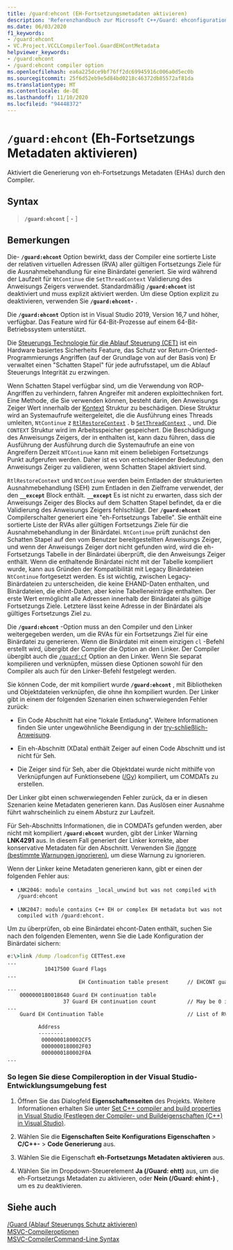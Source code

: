 ```yaml
---
title: /guard:ehcont (EH-Fortsetzungsmetadaten aktivieren)
description: 'Referenzhandbuch zur Microsoft C++/Guard: ehconfiguration-Compileroption.'
ms.date: 06/03/2020
f1_keywords:
- /guard:ehcont
- VC.Project.VCCLCompilerTool.GuardEHContMetadata
helpviewer_keywords:
- /guard:ehcont
- /guard:ehcont compiler option
ms.openlocfilehash: ea6a225dce9bf76ff2dc69945916c006a0d5ec0b
ms.sourcegitcommit: 25f6d52eb9e5d84bd0218c46372db85572af81da
ms.translationtype: MT
ms.contentlocale: de-DE
ms.lasthandoff: 11/10/2020
ms.locfileid: "94448372"
---
```

# <a name="guardehcont-enable-eh-continuation-metadata"></a>`/guard:ehcont` (Eh-Fortsetzungs Metadaten aktivieren)

Aktiviert die Generierung von eh-Fortsetzungs Metadaten (EHAs) durch den Compiler.

## <a name="syntax"></a>Syntax

> **`/guard:ehcont`** [ **`-`** ]

## <a name="remarks"></a>Bemerkungen

Die- **`/guard:ehcont`** Option bewirkt, dass der Compiler eine sortierte Liste der relativen virtuellen Adressen (RVA) aller gültigen Fortsetzungs Ziele für die Ausnahmebehandlung für eine Binärdatei generiert. Sie wird während der Laufzeit für `NtContinue` die `SetThreadContext` Validierung des Anweisungs Zeigers verwendet. Standardmäßig **`/guard:ehcont`** ist deaktiviert und muss explizit aktiviert werden. Um diese Option explizit zu deaktivieren, verwenden Sie **`/guard:ehcont-`** .

Die **`/guard:ehcont`** Option ist in Visual Studio 2019, Version 16,7 und höher, verfügbar. Das Feature wird für 64-Bit-Prozesse auf einem 64-Bit-Betriebssystem unterstützt.

Die [Steuerungs Technologie für die Ablauf Steuerung (CET)](https://software.intel.com/sites/default/files/managed/4d/2a/control-flow-enforcement-technology-preview.pdf) ist ein Hardware basiertes Sicherheits Feature, das Schutz vor Return-Oriented-Programmierungs Angriffen (auf der Grundlage von auf der Basis von) Er verwaltet einen "Schatten Stapel" für jede aufrufsstapel, um die Ablauf Steuerungs Integrität zu erzwingen.

Wenn Schatten Stapel verfügbar sind, um die Verwendung von ROP-Angriffen zu verhindern, fahren Angreifer mit anderen exploittechniken fort. Eine Methode, die Sie verwenden können, besteht darin, den Anweisungs Zeiger Wert innerhalb der [Kontext](/windows/win32/api/winnt/ns-winnt-context) Struktur zu beschädigen. Diese Struktur wird an Systemaufrufe weitergeleitet, die die Ausführung eines Threads umleiten, `NtContinue` z [`RtlRestoreContext`](/windows/win32/api/winnt/nf-winnt-rtlrestorecontext) . b [`SetThreadContext`](/windows/win32/api/processthreadsapi/nf-processthreadsapi-setthreadcontext) ., und. Die `CONTEXT` Struktur wird im Arbeitsspeicher gespeichert. Die Beschädigung des Anweisungs Zeigers, der in enthalten ist, kann dazu führen, dass die Ausführung der Ausführung durch die Systemaufrufe an eine von Angreifern Derzeit `NTContinue` kann mit einem beliebigen Fortsetzungs Punkt aufgerufen werden. Daher ist es von entscheidender Bedeutung, den Anweisungs Zeiger zu validieren, wenn Schatten Stapel aktiviert sind.

`RtlRestoreContext` und `NtContinue` werden beim Entladen der strukturierten Ausnahmebehandlung (SEH) zum Entladen in den Zielframe verwendet, der den **`__except`** Block enthält. **`__except`** Es ist nicht zu erwarten, dass sich der Anweisungs Zeiger des Blocks auf dem Schatten Stapel befindet, da er die Validierung des Anweisungs Zeigers fehlschlägt. Der **`/guard:ehcont`** Compilerschalter generiert eine "eh-Fortsetzungs Tabelle". Sie enthält eine sortierte Liste der RVAs aller gültigen Fortsetzungs Ziele für die Ausnahmebehandlung in der Binärdatei. `NtContinue` prüft zunächst den Schatten Stapel auf den vom Benutzer bereitgestellten Anweisungs Zeiger, und wenn der Anweisungs Zeiger dort nicht gefunden wird, wird die eh-Fortsetzungs Tabelle in der Binärdatei überprüft, die den Anweisungs Zeiger enthält. Wenn die enthaltende Binärdatei nicht mit der Tabelle kompiliert wurde, kann aus Gründen der Kompatibilität mit Legacy Binärdateien `NtContinue` fortgesetzt werden. Es ist wichtig, zwischen Legacy-Binärdateien zu unterscheiden, die keine EHAND-Daten enthalten, und Binärdateien, die ehint-Daten, aber keine Tabelleneinträge enthalten. Der erste Wert ermöglicht alle Adressen innerhalb der Binärdatei als gültige Fortsetzungs Ziele. Letztere lässt keine Adresse in der Binärdatei als gültiges Fortsetzungs Ziel zu.

Die **`/guard:ehcont`** -Option muss an den Compiler und den Linker weitergegeben werden, um die RVAs für ein Fortsetzungs Ziel für eine Binärdatei zu generieren. Wenn die Binärdatei mit einem einzigen `cl` -Befehl erstellt wird, übergibt der Compiler die Option an den Linker. Der Compiler übergibt auch die [`/guard:cf`](guard-enable-control-flow-guard.md) Option an den Linker. Wenn Sie separat kompilieren und verknüpfen, müssen diese Optionen sowohl für den Compiler als auch für den Linker-Befehl festgelegt werden.

Sie können Code, der mit kompiliert wurde **`/guard:ehcont`** , mit Bibliotheken und Objektdateien verknüpfen, die ohne ihn kompiliert wurden. Der Linker gibt in einem der folgenden Szenarien einen schwerwiegenden Fehler zurück:

- Ein Code Abschnitt hat eine "lokale Entladung". Weitere Informationen finden Sie unter ungewöhnliche Beendigung in der [try-schließlich-Anweisung](../../cpp/try-finally-statement.md#abnormal-termination).

- Ein eh-Abschnitt (XData) enthält Zeiger auf einen Code Abschnitt und ist nicht für Seh.

- Die Zeiger sind für Seh, aber die Objektdatei wurde nicht mithilfe von Verknüpfungen auf Funktionsebene ([/Gy](gy-enable-function-level-linking.md)) kompiliert, um COMDATs zu erstellen.

Der Linker gibt einen schwerwiegenden Fehler zurück, da er in diesen Szenarien keine Metadaten generieren kann. Das Auslösen einer Ausnahme führt wahrscheinlich zu einem Absturz zur Laufzeit.

Für Seh-Abschnitts Informationen, die in COMDATs gefunden werden, aber nicht mit kompiliert **`/guard:ehcont`** wurden, gibt der Linker Warning **LNK4291** aus. In diesem Fall generiert der Linker korrekte, aber konservative Metadaten für den Abschnitt. Verwenden Sie [/Ignore (bestimmte Warnungen ignorieren)](ignore-ignore-specific-warnings.md), um diese Warnung zu ignorieren.

Wenn der Linker keine Metadaten generieren kann, gibt er einen der folgenden Fehler aus:

- `LNK2046: module contains _local_unwind but was not compiled with /guard:ehcont`

- `LNK2047: module contains C++ EH or complex EH metadata but was not compiled with /guard:ehcont.`

Um zu überprüfen, ob eine Binärdatei ehcont-Daten enthält, suchen Sie nach den folgenden Elementen, wenn Sie die Lade Konfiguration der Binärdatei sichern:

```cmd
e:\>link /dump /loadconfig CETTest.exe
...
            10417500 Guard Flags
...
                       EH Continuation table present      // EHCONT guard flag present
...
    0000000180018640 Guard EH continuation table
                  37 Guard EH continuation count          // May be 0 if no exception handling is used in the binary. Still counts has having EHCONT data.
...
    Guard EH Continuation Table                           // List of RVAs

          Address
          --------
           0000000180002CF5
           0000000180002F03
           0000000180002F0A
...
```

### <a name="to-set-this-compiler-option-in-the-visual-studio-development-environment"></a>So legen Sie diese Compileroption in der Visual Studio-Entwicklungsumgebung fest

1. Öffnen Sie das Dialogfeld **Eigenschaftenseiten** des Projekts. Weitere Informationen erhalten Sie unter [Set C++ compiler and build properties in Visual Studio (Festlegen der Compiler- und Buildeigenschaften (C++) in Visual Studio)](../working-with-project-properties.md).

1. Wählen Sie die **Eigenschaften Seite Konfigurations Eigenschaften**  >  **C/C++-**  >  **Code Generierung** aus.

1. Wählen Sie die Eigenschaft **eh-Fortsetzungs Metadaten aktivieren** aus.

1. Wählen Sie im Dropdown-Steuerelement **Ja (/Guard: ehtt)** aus, um die eh-Fortsetzungs Metadaten zu aktivieren, oder **Nein (/Guard: ehint-)** , um es zu deaktivieren.

## <a name="see-also"></a>Siehe auch

[/Guard (Ablauf Steuerungs Schutz aktivieren)](guard-enable-control-flow-guard.md)\
[MSVC-Compileroptionen](compiler-options.md)\
[MSVC-CompilerCommand-Line Syntax](compiler-command-line-syntax.md)
